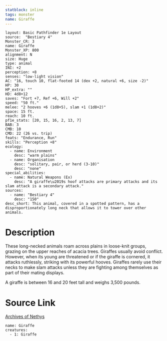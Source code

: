 ```yaml
---
statblock: inline
tags: monster
name: Giraffe
---
```

```statblock
layout: Basic Pathfinder 1e Layout
source:  "Bestiary 4"
Monster_CR: 3
name: Giraffe
Monster_XP: 800
alignment: N
size: Huge
type: animal
INI: +2
perception: +8
senses: "low-light vision"
AC: "16, touch 10, flat-footed 14 (dex +2, natural +6, size -2)"
HP: 30
HP_extra: ""
HD: 4d8+12
saves: "Fort +7, Ref +6, Will +2"
speed: "50 ft."
melee: "2 hooves +6 (1d8+5), slam +1 (1d8+2)"
space: 15 ft.
reach: 10 ft.
pf1e_stats: [20, 15, 16, 2, 13, 7]
BAB: 3
CMB: 10
CMD: 22 (26 vs. trip)
feats: "Endurance, Run"
skills: "Perception +8"
ecology:
  - name: Environment
    desc: "warm plains"
  - name: Organisation
    desc: "solitary, pair, or herd (3-10)"
    desc: "none"
special_abilities:
  - name: Natural Weapons (Ex)
    desc: "A giraffe\u2019s hoof attacks are primary attacks and its slam attack is a secondary attack."
sources:
  - name: "Bestiary 4"
    desc: "150"
desc_short: This animal, covered in a spotted pattern, has a disproportionately long neck that allows it to tower over other animals.
```
# Description
These long-necked animals roam across plains in loose-knit groups, grazing on the upper reaches of acacia trees. Giraffes usually avoid conflict. However, when its young are threatened or if the giraffe is cornered, it attacks ruthlessly, striking with its powerful hooves. Giraffes rarely use their necks to make slam attacks unless they are fighting among themselves as part of their mating displays.

A giraffe is between 16 and 20 feet tall and weighs 3,500 pounds.
# Source Link
[Archives of Nethys](https://aonprd.com/MonsterDisplay.aspx?ItemName=Giraffe)
```encounter-table
name: Giraffe
creatures:
  - 1: Giraffe
```
